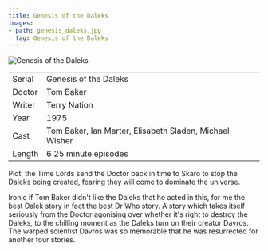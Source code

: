 ```yaml
---
title: Genesis of the Daleks
images:
- path: genesis_daleks.jpg
  tag: Genesis of the Daleks
---
```

![Genesis of the Daleks](genesis_daleks.jpg)

| | |
|-|-|
Serial|Genesis of the Daleks
Doctor|Tom Baker
Writer|Terry Nation
Year|1975
Cast|Tom Baker, Ian Marter, Elisabeth Sladen, Michael Wisher
Length|6 25 minute episodes

Plot: the Time Lords send the Doctor back in
time to Skaro to stop the Daleks being created,
fearing they will come to dominate the universe.

Ironic if Tom Baker didn't like the Daleks that he
acted in this, for me the best Dalek story in fact the
best Dr Who story.  A story which takes itself
seriously from the Doctor agonising over whether it's
right to destroy the Daleks, to the chilling moment
as the Daleks turn on their creator Davros.  The
warped scientist Davros was so memorable that he
was resurrected for another four stories.
